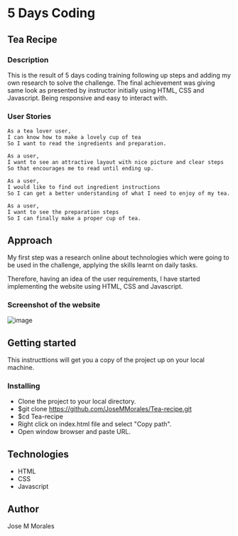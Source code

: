 # **5 Days Coding**
## **Tea Recipe**
### **Description**

This is the result of 5 days coding training following up steps and adding my own research to solve the challenge. The final achievement was giving same look as presented by instructor initially using HTML, CSS and Javascript. Being responsive and easy to interact with. 

### **User Stories**
```
As a tea lover user,
I can know how to make a lovely cup of tea 
So I want to read the ingredients and preparation.

As a user,
I want to see an attractive layout with nice picture and clear steps 
So that encourages me to read until ending up.

As a user, 
I would like to find out ingredient instructions 
So I can get a better understanding of what I need to enjoy of my tea.

As a user, 
I want to see the preparation steps 
So I can finally make a proper cup of tea.

```

## **Approach** 

My first step was a research online about technologies which were going to be used in the challenge, applying the skills learnt on daily tasks.

Therefore, having an idea of the user requirements, I have started implementing the website using HTML, CSS and Javascript.

### **Screenshot of the website**

![image](https://user-images.githubusercontent.com/43299285/64922148-c24e0b80-d7c3-11e9-8b56-7d14986ed01f.png)

## **Getting started** 

This instructtions will get you a copy of the project up on your local machine.

### **Installing**

* Clone the project to your local directory.
* $git clone https://github.com/JoseMMorales/Tea-recipe.git
* $cd Tea-recipe
* Right click on index.html file and select "Copy path".
* Open window browser and paste URL.

## **Technologies** 

* HTML
* CSS
* Javascript

## **Author** 

Jose M Morales
